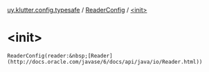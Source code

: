 [uy.klutter.config.typesafe](../index.md) / [ReaderConfig](index.md) / [&lt;init&gt;](.)


# &lt;init&gt;
`ReaderConfig(reader:&nbsp;[Reader](http://docs.oracle.com/javase/6/docs/api/java/io/Reader.html))`


